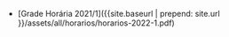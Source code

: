 
- [Grade Horária 2021/1]({{site.baseurl | prepend: site.url }}/assets/all/horarios/horarios-2022-1.pdf)
